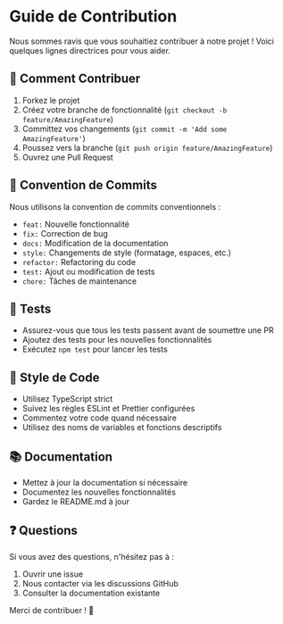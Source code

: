 # Guide de Contribution

Nous sommes ravis que vous souhaitiez contribuer à notre projet ! Voici quelques lignes directrices pour vous aider.

## 🚀 Comment Contribuer

1. Forkez le projet
2. Créez votre branche de fonctionnalité (`git checkout -b feature/AmazingFeature`)
3. Committez vos changements (`git commit -m 'Add some AmazingFeature'`)
4. Poussez vers la branche (`git push origin feature/AmazingFeature`)
5. Ouvrez une Pull Request

## 📝 Convention de Commits

Nous utilisons la convention de commits conventionnels :

- `feat:` Nouvelle fonctionnalité
- `fix:` Correction de bug
- `docs:` Modification de la documentation
- `style:` Changements de style (formatage, espaces, etc.)
- `refactor:` Refactoring du code
- `test:` Ajout ou modification de tests
- `chore:` Tâches de maintenance

## 🧪 Tests

- Assurez-vous que tous les tests passent avant de soumettre une PR
- Ajoutez des tests pour les nouvelles fonctionnalités
- Exécutez `npm test` pour lancer les tests

## 🎨 Style de Code

- Utilisez TypeScript strict
- Suivez les règles ESLint et Prettier configurées
- Commentez votre code quand nécessaire
- Utilisez des noms de variables et fonctions descriptifs

## 📚 Documentation

- Mettez à jour la documentation si nécessaire
- Documentez les nouvelles fonctionnalités
- Gardez le README.md à jour

## ❓ Questions

Si vous avez des questions, n'hésitez pas à :

1. Ouvrir une issue
2. Nous contacter via les discussions GitHub
3. Consulter la documentation existante

Merci de contribuer ! 🙏
